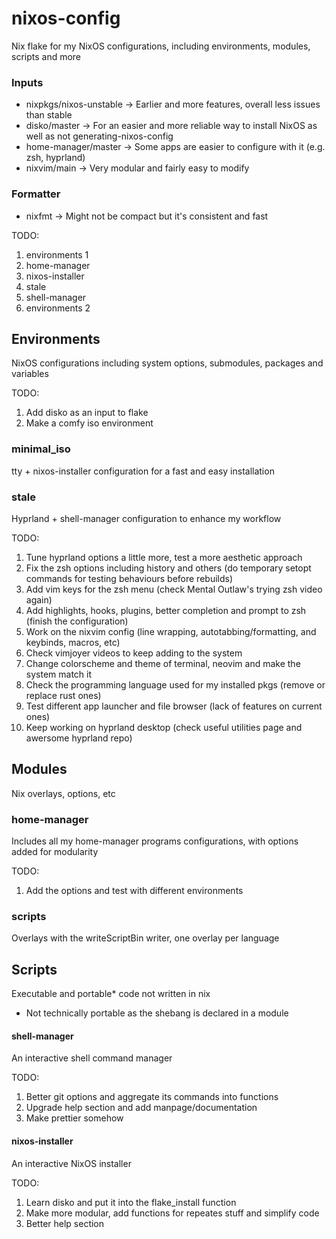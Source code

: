 # nixos-config
Nix flake for my NixOS configurations, including environments, modules, scripts and more

### Inputs
 * nixpkgs/nixos-unstable -> Earlier and more features, overall less issues than stable
 * disko/master -> For an easier and more reliable way to install NixOS as well as not generating-nixos-config
 * home-manager/master -> Some apps are easier to configure with it (e.g. zsh, hyprland)
 * nixvim/main -> Very modular and fairly easy to modify

### Formatter
 * nixfmt -> Might not be compact but it's consistent and fast

TODO:
1. environments 1
2. home-manager
3. nixos-installer
4. stale
5. shell-manager
6. environments 2

## Environments
NixOS configurations including system options, submodules, packages and variables

TODO:
1. Add disko as an input to flake
2. Make a comfy iso environment

### minimal_iso
tty + nixos-installer configuration for a fast and easy installation

### stale
Hyprland + shell-manager configuration to enhance my workflow

TODO:
1. Tune hyprland options a little more, test a more aesthetic approach
2. Fix the zsh options including history and others (do temporary setopt commands for testing behaviours before rebuilds)
3. Add vim keys for the zsh menu (check Mental Outlaw's trying zsh video again)
4. Add highlights, hooks, plugins, better completion and prompt to zsh (finish the configuration)
5. Work on the nixvim config (line wrapping, autotabbing/formatting, and keybinds, macros, etc)
6. Check vimjoyer videos to keep adding to the system
7. Change colorscheme and theme of terminal, neovim and make the system match it
8. Check the programming language used for my installed pkgs (remove or replace rust ones)
9. Test different app launcher and file browser (lack of features on current ones)
10. Keep working on hyprland desktop (check useful utilities page and awersome hyprland repo)

## Modules
Nix overlays, options, etc

### home-manager
Includes all my home-manager programs configurations, with options added for modularity

TODO: 
1. Add the options and test with different environments

### scripts
Overlays with the writeScriptBin writer, one overlay per language

## Scripts
Executable and portable* code not written in nix 

* Not technically portable as the shebang is declared in a module

#### shell-manager
An interactive shell command manager

TODO:
1. Better git options and aggregate its commands into functions
2. Upgrade help section and add manpage/documentation
3. Make prettier somehow

#### nixos-installer
An interactive NixOS installer

TODO:
1. Learn disko and put it into the flake_install function
2. Make more modular, add functions for repeates stuff and simplify code 
3. Better help section
